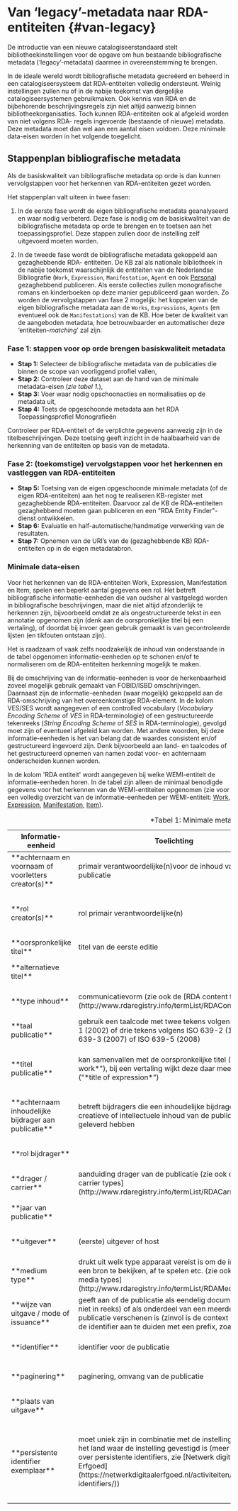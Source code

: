 Van ‘legacy’-metadata naar RDA-entiteiten {#van-legacy}
=====================

De introductie van een nieuwe catalogiseerstandaard stelt bibliotheekinstellingen voor de opgave om hun bestaande bibliografische metadata (‘legacy’-metadata) daarmee in overeenstemming te brengen. 

In de ideale wereld wordt bibliografische metadata gecreëerd en beheerd in een catalogiseersysteem dat RDA-entiteiten volledig ondersteunt. Weinig instellingen zullen nu of in de nabije toekomst van dergelijke catalogiseersystemen gebruikmaken. Ook kennis van RDA en de bijbehorende beschrijvingsregels zijn niet altijd aanwezig binnen bibliotheekorganisaties. 
Toch kunnen RDA-entiteiten ook al afgeleid worden van niet volgens RDA- regels ingevoerde (bestaande of nieuwe) metadata. Deze metadata moet dan wel aan een aantal eisen voldoen. Deze minimale data-eisen worden in het volgende toegelicht. 

## Stappenplan bibliografische metadata 
Als de basiskwaliteit van bibliografische metadata op orde is dan kunnen vervolgstappen voor het herkennen van RDA-entiteiten gezet worden. 

Het stappenplan valt uiteen in twee fasen: 

1. In de eerste fase wordt de eigen bibliografische metadata geanalyseerd en waar nodig verbeterd. Deze fase is nodig om de basiskwaliteit van de bibliografische metadata op orde te brengen en te toetsen aan het toepassingsprofiel. Deze stappen zullen door de instelling zelf uitgevoerd moeten worden. 
 
2. In de tweede fase wordt de bibliografische metadata gekoppeld aan gezaghebbende RDA- entiteiten. De KB zal als nationale bibliotheek in de nabije toekomst waarschijnlijk de entiteiten van de Nederlandse Bibliografie (`Work`, `Expression`, `Manifestation`, `Agent` en ook [Persona](#persona-in-rda)) gezaghebbend publiceren. Als eerste collecties zullen monografische romans en kinderboeken op deze manier gepubliceerd gaan worden. Zo worden de vervolgstappen van fase 2 mogelijk: het koppelen van de eigen bibliografische metadata aan de `Works`, `Expressions`, `Agents` (en eventueel ook de `Manifestations`) van de KB. Hoe beter de kwaliteit van de aangeboden metadata, hoe betrouwbaarder en automatischer deze ‘entiteiten-*matching*’ zal zijn. 

### Fase 1: stappen voor op orde brengen basiskwaliteit metadata 

 
- **Stap 1:** Selecteer de bibliografische metadata van de publicaties die binnen de scope van voorliggend profiel vallen,  
- **Stap 2:** Controleer deze dataset aan de hand van de minimale metadata-eisen (*zie tabel 1.*),  
- **Stap 3:** Voer waar nodig opschoonacties en normalisaties op de metadata uit,  
- **Stap 4:** Toets de opgeschoonde metadata aan het RDA Toepassingsprofiel Monografieën 

Controleer per RDA-entiteit of de verplichte gegevens aanwezig zijn in de titelbeschrijvingen. Deze toetsing geeft inzicht in de haalbaarheid van de herkenning van de entiteiten op basis van de metadata. 
 
### Fase 2: (toekomstige) vervolgstappen voor het herkennen en vastleggen van RDA-entiteiten 
 
- **Stap 5:** Toetsing van de eigen opgeschoonde minimale metadata (of de eigen RDA-entiteiten) aan het nog te realiseren KB-register met gezaghebbende RDA-entiteiten. Daarvoor zal de KB de RDA-entiteiten gezaghebbend moeten gaan publiceren en een "RDA Entity Finder"-dienst ontwikkelen.  
- **Stap 6:** Evaluatie en half-automatische/handmatige verwerking van de resultaten.  
- **Stap 7:** Opnemen van de URI’s van de (gezaghebbende KB) RDA-entiteiten op in de eigen metadatabron. 


### Minimale data-eisen 
Voor het herkennen van de RDA-entiteiten Work, Expression, Manifestation en Item, spelen een beperkt aantal gegevens een rol. Het betreft bibliografische informatie-eenheden die van oudsher al vastgelegd worden in bibliografische beschrijvingen, maar die niet altijd afzonderlijk te herkennen zijn, bijvoorbeeld omdat ze als ongestructureerde tekst in een annotatie opgenomen zijn (denk aan de oorspronkelijke titel bij een vertaling), of doordat bij invoer geen gebruik gemaakt is van gecontroleerde lijsten (en tikfouten ontstaan zijn).  

Het is raadzaam of vaak zelfs noodzakelijk de inhoud van onderstaande in de tabel opgenomen informatie-eenheden op te schonen en/of te normaliseren om de RDA-entiteiten herkenning mogelijk te maken. 

Bij de omschrijving van de informatie-eenheden is voor de herkenbaarheid zoveel mogelijk gebruik gemaakt van FOBID/ISBD omschrijvingen. Daarnaast zijn de informatie-eenheden (waar mogelijk) gekoppeld aan de RDA-omschrijving van het overeenkomstige RDA-element. In de kolom VES/SES wordt aangegeven of een controlled vocabulary (*Vocabulary Encoding Scheme* of *VES* in RDA-terminologie) of een gestructureerde tekenreeks (*String Encoding Scheme* of *SES* in RDA-terminologie), gevolgd moet zijn of eventueel afgeleid kan worden. Met andere woorden, bij deze informatie-eenheden is het van belang dat de waardes consistent en/of gestructureerd ingevoerd zijn. Denk bijvoorbeeld aan land- en taalcodes of het gestructureerd opnemen van namen zodat voor- en achternaam onderscheiden kunnen worden. 

In de kolom 'RDA entiteit' wordt aangegeven bij welke WEMI-entiteit de informatie-eenheden horen. In de tabel zijn alleen de minimaal benodigde gegevens voor het herkennen van de WEMI-entiteiten opgenomen (zie voor een volledig overzicht van de informatie-eenheden per WEMI-entiteit: [Work](https://github.com/netwerk-digitaal-erfgoed/rdanl/blob/master/Work-kenmerken.md), [Expression](https://github.com/netwerk-digitaal-erfgoed/rdanl/blob/master/Expression-kenmerken.md), [Manifestation](https://github.com/netwerk-digitaal-erfgoed/rdanl/blob/master/Manifestation-kenmerken.md), [Item](https://github.com/netwerk-digitaal-erfgoed/rdanl/blob/master/Item-kenmerken.md)). 


<table class='data'>
    <caption>*Tabel 1: Minimale metadata voor de herkenning van de WEMI-entiteiten van RDA*</caption>
    <thead>
        <tr>
            <th>Informatie-eenheid</th>
            <th>Toelichting</th>
            <th>Toelichting RDA</th>
            <th>Verpl.?</th>
            <th>VES/SES</th>
            <th>RDA Entiteit</th>
            <th>Voorbeelden</th>
        </tr>
    </thead>
    <tbody>
        <tr>
            <td>**achternaam en voornaam of voorletters creator(s)**</td>
            <td>primair verantwoordelijke(n)voor de inhoud van de publicatie</td>
            <td>`rdaw:P10065` &quot;*creator agent of work*&quot;</td>
            <td>ja</td>
            <td>ja, om achternaam te kunnen selecteren</td>
            <td>`Work`</td>
            <td>&quot;Couperus, Louis&quot;</td>
        </tr>
        <tr>
            <td>**rol creator(s)**</td>
            <td>rol primair verantwoordelijke(n)</td>
            <td>*subproperties* van `rdaw:P10065` &quot;*creator agent of work*&quot;</td>
            <td>indien bekend</td>
            <td>ja</td>
            <td>`Work`</td>
            <td>aut (author), art (artist)</td>
        </tr>
        <tr>
            <td>**oorspronkelijke titel**</td>
            <td>titel van de eerste editie</td>
            <td>`rdaw:P10088` &quot;*title of work*&quot;</td>
            <td>ja</td>
            <td>nee</td>
            <td>`Work`</td>
            <td>&quot;Aan den weg der vreugde&quot;</td>
        </tr>
        <tr>
            <td>**alternatieve titel**</td>
            <td></td>
            <td>`rdaw:P10086` &quot;*variant title of work*&quot;</td>
            <td>indien bekend</td>
            <td>nee</td>
            <td>`Work`</td>
            <td>&quot;Max Havelaar&quot;</td>
        </tr>
        <tr>
            <td>**type inhoud**</td>
            <td>communicatievorm (zie ook de [RDA content types](http://www.rdaregistry.info/termList/RDAContentType/))</td>
            <td>`rdae:P20001` &quot;*content type*&quot;</td>
            <td>ja</td>
            <td>ja</td>
            <td>`Expression`</td>
            <td>&quot;text&quot;, &quot;spoken word&quot;</td>
        </tr>
        <tr>
            <td>**taal publicatie**</td>
            <td>gebruik een taalcode met twee tekens volgens ISO 639-1 (2002) of drie tekens volgens ISO 639-2 (1998), ISO 639-3 (2007) of ISO 639-5 (2008)</td>
            <td>`rdae:P20006` &quot;*language of expression*&quot;</td>
            <td>ja</td>
            <td>ja</td>
            <td>`Expression`</td>
            <td>&quot;nl&quot;, &quot;nl-be&quot;</td>
        </tr>
        <tr>
            <td>**titel publicatie**</td>
            <td>kan samenvallen met de oorspronkelijke titel (&quot;*title of work*&quot;), bij een vertaling wijkt deze daar meestal van af (&quot;*title of expression*&quot;)</td>
            <td>`rdaw:P10088` &quot;title of work&quot; ,  `rdae:P20312` &quot;*title of expression*&quot;</td>
            <td>indien aanwezig</td>
            <td>nee</td>
            <td>`Work`, `Expression`</td>
            <td>&quot;The black lake&quot; (een vertaling van &quot;Oeroeg&quot;)</td>
        </tr>
        <tr>
            <td>**achternaam inhoudelijke bijdrager aan publicatie**</td>
            <td>betreft bijdragers die een inhoudelijke bijdrage aan de creatieve of intellectuele inhoud van de publicatie geleverd hebben</td>
            <td>`rdae:P2005` &quot;*creator agent of expression*&quot;</td>
            <td>indien aanwezig</td>
            <td>ja, om achternaam auteur te kunnen selecteren</td>
            <td>`Expression`</td>
            <td>&quot;Noble, Philippe&quot;</td>
        </tr>
        <tr>
            <td>**rol bijdrager**</td>
            <td></td>
            <td>`rdae:P20053`, zie de subproperties</td>
            <td>indien bekend</td>
            <td>ja</td>
            <td>`Expression`</td>
            <td>&quot;trl&quot; (translator)</td>
        </tr>
        <tr>
            <td>**drager / carrier**</td>
            <td>aanduiding drager van de publicatie (zie ook de [RDA carrier types](http://www.rdaregistry.info/termList/RDACarrierType/))</td>
            <td>`rdam:P30001` &quot;*carrier type*&quot;</td>
            <td>ja</td>
            <td>ja</td>
            <td>`Manifestation`</td>
            <td>&quot;band&quot;, &quot;microfiche&quot;</td>
        </tr>
        <tr>
            <td>**jaar van publicatie**</td>
            <td></td>
            <td>`rdam:P30011` &quot;*date of publication*&quot;</td>
            <td>ja</td>
            <td>ja</td>
            <td>`Manifestation`</td>
            <td>&quot;1969&quot;</td>
        </tr>
        <tr>
            <td>**uitgever**</td>
            <td>(eerste) uitgever of host</td>
            <td>`rdam:P30176` &quot;name of publisher&quot;</td>
            <td>ja</td>
            <td>nee</td>
            <td>`Manifestation`</td>
            <td>&quot;Pandora&quot;</td>
        </tr>
        <tr>
            <td>**medium type**</td>
            <td>drukt uit welk type apparaat vereist is om de inhoud van een bron te bekijken, af te spelen etc. (zie ook de [RDA media types](http://www.rdaregistry.info/termList/RDAMediaType/))</td>
            <td>`rdam:P30002` &quot;*has media type*&quot;</td>
            <td>indien bekend</td>
            <td>ja</td>
            <td>`Manifestation`</td>
            <td>&quot;computer&quot;, &quot;zonder medium&quot; (bij een gedrukte publicatie)</td>
        </tr>
        <tr>
            <td>**wijze van uitgave / mode of issuance**</td>
            <td>geeft aan of de publicatie als eendelig document (al dan niet in reeks) of als onderdeel van een meerdelige publicatie verschenen is (zinvol is de context of bron van de identifier aan te duiden met een prefix, zoals "ISBN: ")</td>
            <td>`rdam:P30003` &quot;*has mode of issuance*&quot;</td>
            <td>indien bekend</td>
            <td>ja</td>
            <td>`Manifestation`</td>
            <td>&quot;eendelig document&quot; , &quot;zelfstandige deeltitel MP&quot;</td>
        </tr>
        <tr>
            <td>**identifier**</td>
            <td>identifier voor de publicatie</td>
            <td>`rdam:P30004` &quot;*identifier for manifestation*&quot;</td>
            <td>indien bekend</td>
            <td>nee</td>
            <td>`Manifestation`</td>
            <td>&quot;ISBN:  9789023408017&quot; [^5]</td>
        </tr>
        <tr>
            <td>**paginering**</td>
            <td>paginering, omvang van de publicatie</td>
            <td>`rdam:P30182` &quot;*extent of manifestation*&quot;</td>
            <td>indien bekend</td>
            <td>ja</td>
            <td>`Manifestation`</td>
            <td>&quot;80 p.&quot;</td>
        </tr>
        <tr>
            <td>**plaats van uitgave**</td>
            <td></td>
            <td>`rdam:P30182` &quot;*place of publication*&quot;</td>
            <td>indien bekend</td>
            <td>nee</td>
            <td>`Manifestation`</td>
            <td>&quot;Amsterdam&quot;</td>
        </tr>
        <tr>
            <td>**persistente identifier exemplaar**</td>
            <td>moet uniek zijn in combinatie met de instellingsnaam en het land waar de instelling gevestigd is (meer informatie over persistente identifiers, zie [Netwerk digitaal Erfgoed](https://netwerkdigitaalerfgoed.nl/activiteiten/persistent-identifiers/))</td>
            <td>`rdai:P40001` &quot;*has identifier for item*&quot;</td>
            <td>ja</td>
            <td>nee</td>
            <td>`Item`</td>
            <td>&quot;2365290&quot; (als signatuur), &quot;urn:nbn:nl:kb-1684989030400&quot; (NBN (National Bibliographic Number), &quot;MMKB18B:060765000&quot; (URN - Uniform Resource Name)</td>
        </tr>
    </tbody>
</table>


